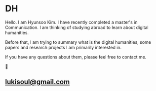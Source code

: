 DH
==

Hello. I am Hyunsoo Kim. I have recently completed a master's in Communication. I am thinking of studying abroad to learn about digital humanities.

Before that, I am trying to summary what is the digital humanities, some papers and research projects I am primarily interested in.

If you have any questions about them, please feel free to contact me.

:email:

lukisoul@gmail.com
------------------
